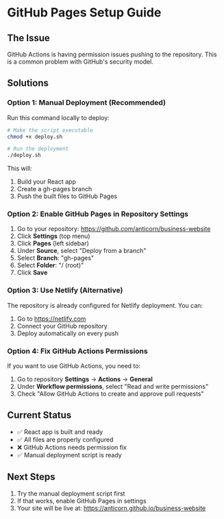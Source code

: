 # GitHub Pages Setup Guide

## The Issue
GitHub Actions is having permission issues pushing to the repository. This is a common problem with GitHub's security model.

## Solutions

### Option 1: Manual Deployment (Recommended)
Run this command locally to deploy:

```bash
# Make the script executable
chmod +x deploy.sh

# Run the deployment
./deploy.sh
```

This will:
1. Build your React app
2. Create a gh-pages branch
3. Push the built files to GitHub Pages

### Option 2: Enable GitHub Pages in Repository Settings
1. Go to your repository: https://github.com/anticorn/business-website
2. Click **Settings** (top menu)
3. Click **Pages** (left sidebar)
4. Under **Source**, select "Deploy from a branch"
5. Select **Branch**: "gh-pages"
6. Select **Folder**: "/ (root)"
7. Click **Save**

### Option 3: Use Netlify (Alternative)
The repository is already configured for Netlify deployment. You can:
1. Go to https://netlify.com
2. Connect your GitHub repository
3. Deploy automatically on every push

### Option 4: Fix GitHub Actions Permissions
If you want to use GitHub Actions, you need to:
1. Go to repository **Settings** → **Actions** → **General**
2. Under **Workflow permissions**, select "Read and write permissions"
3. Check "Allow GitHub Actions to create and approve pull requests"

## Current Status
- ✅ React app is built and ready
- ✅ All files are properly configured
- ❌ GitHub Actions needs permission fix
- ✅ Manual deployment script is ready

## Next Steps
1. Try the manual deployment script first
2. If that works, enable GitHub Pages in settings
3. Your site will be live at: https://anticorn.github.io/business-website
